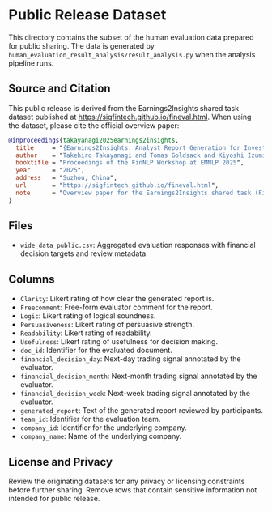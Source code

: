 # Public Release Dataset

This directory contains the subset of the human evaluation data prepared for public sharing.
The data is generated by `human_evaluation_result_analysis/result_analysis.py` when the
analysis pipeline runs.

## Source and Citation

This public release is derived from the Earnings2Insights shared task dataset published at
https://sigfintech.github.io/fineval.html. When using the dataset, please cite the official
overview paper:

```bibtex
@inproceedings{takayanagi2025earnings2insights,
  title     = "{Earnings2Insights: Analyst Report Generation for Investment Guidance}",
  author    = "Takehiro Takayanagi and Tomas Goldsack and Kiyoshi Izumi and Chenghua Lin and Hiroya Takamura and Chung-Chi Chen",
  booktitle = "Proceedings of the FinNLP Workshop at EMNLP 2025",
  year      = "2025",
  address   = "Suzhou, China",
  url       = "https://sigfintech.github.io/fineval.html",
  note      = "Overview paper for the Earnings2Insights shared task (FinEval) at FinNLP 2025"
}
```

## Files

- `wide_data_public.csv`: Aggregated evaluation responses with financial decision targets
  and review metadata. 

## Columns

- `Clarity`: Likert rating of how clear the generated report is.
- `Freecomment`: Free-form evaluator comment for the report.
- `Logic`: Likert rating of logical soundness.
- `Persuasiveness`: Likert rating of persuasive strength.
- `Readability`: Likert rating of readability.
- `Usefulness`: Likert rating of usefulness for decision making.
- `doc_id`: Identifier for the evaluated document.
- `financial_decision_day`: Next-day trading signal annotated by the evaluator.
- `financial_decision_month`: Next-month trading signal annotated by the evaluator.
- `financial_decision_week`: Next-week trading signal annotated by the evaluator.
- `generated_report`: Text of the generated report reviewed by participants.
- `team_id`: Identifier for the evaluation team.
- `company_id`: Identifier for the underlying company.
- `company_name`: Name of the underlying company.

## License and Privacy

Review the originating datasets for any privacy or licensing constraints before further
sharing. Remove rows that contain sensitive information not intended for public release.
